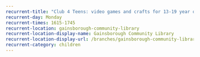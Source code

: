 ```yaml
---
recurrent-title: "Club 4 Teens: video games and crafts for 13-19 year olds"
recurrent-day: Monday
recurrent-times: 1615-1745
recurrent-location: gainsborough-community-library
recurrent-location-display-name: Gainsborough Community Library
recurrent-location-display-url: /branches/gainsborough-community-library/
recurrent-category: children
---
```

